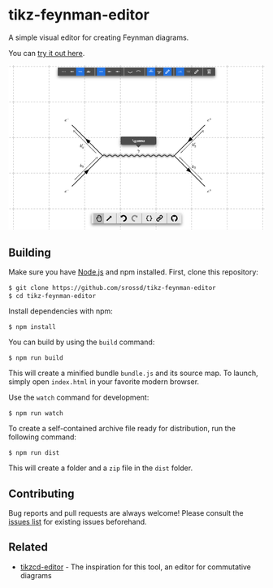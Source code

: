 # tikz-feynman-editor

A simple visual editor for creating Feynman diagrams.

You can [try it out here](https://feynman.srossd.com/).

![Screenshot](./screenshot.png)

## Building

Make sure you have [Node.js](https://nodejs.org/) and npm installed. First,
clone this repository:

```
$ git clone https://github.com/srossd/tikz-feynman-editor
$ cd tikz-feynman-editor
```

Install dependencies with npm:

```
$ npm install
```

You can build by using the `build` command:

```
$ npm run build
```

This will create a minified bundle `bundle.js` and its source map. To launch,
simply open `index.html` in your favorite modern browser.

Use the `watch` command for development:

```
$ npm run watch
```

To create a self-contained archive file ready for distribution, run the
following command:

```
$ npm run dist
```

This will create a folder and a `zip` file in the `dist` folder.

## Contributing

Bug reports and pull requests are always welcome! Please consult the
[issues list](https://github.com/srossd/tikz-feynman-editor/issues) for existing
issues beforehand.

## Related

- [tikzcd-editor](https://github.com/yishn/tikzcd-editor) - The inspiration for
  this tool, an editor for commutative diagrams
